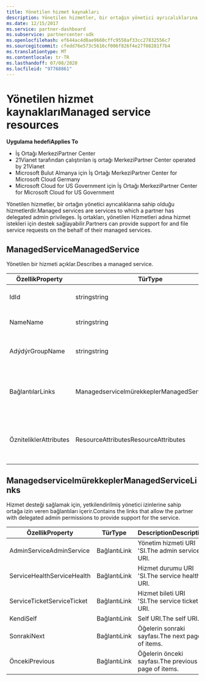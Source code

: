 ```yaml
---
title: Yönetilen hizmet kaynakları
description: Yönetilen hizmetler, bir ortağın yönetici ayrıcalıklarına sahip olduğu hizmetlerdir. İş ortakları, yönetilen Hizmetleri adına hizmet istekleri için destek sağlayabilir.
ms.date: 12/15/2017
ms.service: partner-dashboard
ms.subservice: partnercenter-sdk
ms.openlocfilehash: ef644ac4d8ae9660cffc9558af33cc27832556c7
ms.sourcegitcommit: cfedd76e573c5616cf006f826f4e27f08281f7b4
ms.translationtype: MT
ms.contentlocale: tr-TR
ms.lasthandoff: 07/08/2020
ms.locfileid: "97768861"
---
```

# <a name="managed-service-resources"></a><span data-ttu-id="bf36f-104">Yönetilen hizmet kaynakları</span><span class="sxs-lookup"><span data-stu-id="bf36f-104">Managed service resources</span></span>

<span data-ttu-id="bf36f-105">**Uygulama hedefi**</span><span class="sxs-lookup"><span data-stu-id="bf36f-105">**Applies To**</span></span>

- <span data-ttu-id="bf36f-106">İş Ortağı Merkezi</span><span class="sxs-lookup"><span data-stu-id="bf36f-106">Partner Center</span></span>
- <span data-ttu-id="bf36f-107">21Vianet tarafından çalıştırılan iş ortağı Merkezi</span><span class="sxs-lookup"><span data-stu-id="bf36f-107">Partner Center operated by 21Vianet</span></span>
- <span data-ttu-id="bf36f-108">Microsoft Bulut Almanya için İş Ortağı Merkezi</span><span class="sxs-lookup"><span data-stu-id="bf36f-108">Partner Center for Microsoft Cloud Germany</span></span>
- <span data-ttu-id="bf36f-109">Microsoft Cloud for US Government için İş Ortağı Merkezi</span><span class="sxs-lookup"><span data-stu-id="bf36f-109">Partner Center for Microsoft Cloud for US Government</span></span>

<span data-ttu-id="bf36f-110">Yönetilen hizmetler, bir ortağın yönetici ayrıcalıklarına sahip olduğu hizmetlerdir.</span><span class="sxs-lookup"><span data-stu-id="bf36f-110">Managed services are services to which a partner has delegated admin privileges.</span></span> <span data-ttu-id="bf36f-111">İş ortakları, yönetilen Hizmetleri adına hizmet istekleri için destek sağlayabilir.</span><span class="sxs-lookup"><span data-stu-id="bf36f-111">Partners can provide support for and file service requests on the behalf of their managed services.</span></span>

## <a name="managedservice"></a><span data-ttu-id="bf36f-112">ManagedService</span><span class="sxs-lookup"><span data-stu-id="bf36f-112">ManagedService</span></span>

<span data-ttu-id="bf36f-113">Yönetilen bir hizmeti açıklar.</span><span class="sxs-lookup"><span data-stu-id="bf36f-113">Describes a managed service.</span></span>

| <span data-ttu-id="bf36f-114">Özellik</span><span class="sxs-lookup"><span data-stu-id="bf36f-114">Property</span></span>   | <span data-ttu-id="bf36f-115">Tür</span><span class="sxs-lookup"><span data-stu-id="bf36f-115">Type</span></span>                | <span data-ttu-id="bf36f-116">Description</span><span class="sxs-lookup"><span data-stu-id="bf36f-116">Description</span></span>                                              |
|------------|---------------------|----------------------------------------------------------|
| <span data-ttu-id="bf36f-117">Id</span><span class="sxs-lookup"><span data-stu-id="bf36f-117">Id</span></span>         | <span data-ttu-id="bf36f-118">string</span><span class="sxs-lookup"><span data-stu-id="bf36f-118">string</span></span>              | <span data-ttu-id="bf36f-119">Yönetilen hizmet kimliği.</span><span class="sxs-lookup"><span data-stu-id="bf36f-119">The managed service id.</span></span>                                  |
| <span data-ttu-id="bf36f-120">Name</span><span class="sxs-lookup"><span data-stu-id="bf36f-120">Name</span></span>       | <span data-ttu-id="bf36f-121">string</span><span class="sxs-lookup"><span data-stu-id="bf36f-121">string</span></span>              | <span data-ttu-id="bf36f-122">Yönetilen hizmetin adı.</span><span class="sxs-lookup"><span data-stu-id="bf36f-122">The name of the managed service.</span></span>                         |
| <span data-ttu-id="bf36f-123">Adýdýr</span><span class="sxs-lookup"><span data-stu-id="bf36f-123">GroupName</span></span>  | <span data-ttu-id="bf36f-124">string</span><span class="sxs-lookup"><span data-stu-id="bf36f-124">string</span></span>              | <span data-ttu-id="bf36f-125">Hizmetin ait olduğu grubun adı.</span><span class="sxs-lookup"><span data-stu-id="bf36f-125">The name of the group to which the service belongs.</span></span>      |
| <span data-ttu-id="bf36f-126">Bağlantılar</span><span class="sxs-lookup"><span data-stu-id="bf36f-126">Links</span></span>      | <span data-ttu-id="bf36f-127">Managedservicelmürekkepler</span><span class="sxs-lookup"><span data-stu-id="bf36f-127">ManagedServiceLinks</span></span> | <span data-ttu-id="bf36f-128">Yönetilen hizmete karşılık gelen kaynak bağlantıları.</span><span class="sxs-lookup"><span data-stu-id="bf36f-128">The resource links corresponding to the managed service.</span></span> |
| <span data-ttu-id="bf36f-129">Öznitelikler</span><span class="sxs-lookup"><span data-stu-id="bf36f-129">Attributes</span></span> | <span data-ttu-id="bf36f-130">ResourceAttributes</span><span class="sxs-lookup"><span data-stu-id="bf36f-130">ResourceAttributes</span></span>  | <span data-ttu-id="bf36f-131">Sözleşmeye karşılık gelen meta veri öznitelikleri.</span><span class="sxs-lookup"><span data-stu-id="bf36f-131">The metadata attributes corresponding to the agreement.</span></span>  |

## <a name="managedservicelinks"></a><span data-ttu-id="bf36f-132">Managedservicelmürekkepler</span><span class="sxs-lookup"><span data-stu-id="bf36f-132">ManagedServiceLinks</span></span>

<span data-ttu-id="bf36f-133">Hizmet desteği sağlamak için, yetkilendirilmiş yönetici izinlerine sahip ortağa izin veren bağlantıları içerir.</span><span class="sxs-lookup"><span data-stu-id="bf36f-133">Contains the links that allow the partner with delegated admin permissions to provide support for the service.</span></span>

| <span data-ttu-id="bf36f-134">Özellik</span><span class="sxs-lookup"><span data-stu-id="bf36f-134">Property</span></span>      | <span data-ttu-id="bf36f-135">Tür</span><span class="sxs-lookup"><span data-stu-id="bf36f-135">Type</span></span> | <span data-ttu-id="bf36f-136">Description</span><span class="sxs-lookup"><span data-stu-id="bf36f-136">Description</span></span>                 |
|---------------|------|-----------------------------|
| <span data-ttu-id="bf36f-137">AdminService</span><span class="sxs-lookup"><span data-stu-id="bf36f-137">AdminService</span></span>  | <span data-ttu-id="bf36f-138">Bağlantı</span><span class="sxs-lookup"><span data-stu-id="bf36f-138">Link</span></span> | <span data-ttu-id="bf36f-139">Yönetim hizmeti URI 'SI.</span><span class="sxs-lookup"><span data-stu-id="bf36f-139">The admin service URI.</span></span>      |
| <span data-ttu-id="bf36f-140">ServiceHealth</span><span class="sxs-lookup"><span data-stu-id="bf36f-140">ServiceHealth</span></span> | <span data-ttu-id="bf36f-141">Bağlantı</span><span class="sxs-lookup"><span data-stu-id="bf36f-141">Link</span></span> | <span data-ttu-id="bf36f-142">Hizmet durumu URI 'SI.</span><span class="sxs-lookup"><span data-stu-id="bf36f-142">The service health URI.</span></span>     |
| <span data-ttu-id="bf36f-143">ServiceTicket</span><span class="sxs-lookup"><span data-stu-id="bf36f-143">ServiceTicket</span></span> | <span data-ttu-id="bf36f-144">Bağlantı</span><span class="sxs-lookup"><span data-stu-id="bf36f-144">Link</span></span> | <span data-ttu-id="bf36f-145">Hizmet bileti URI 'SI.</span><span class="sxs-lookup"><span data-stu-id="bf36f-145">The service ticket URI.</span></span>     |
| <span data-ttu-id="bf36f-146">Kendi</span><span class="sxs-lookup"><span data-stu-id="bf36f-146">Self</span></span>          | <span data-ttu-id="bf36f-147">Bağlantı</span><span class="sxs-lookup"><span data-stu-id="bf36f-147">Link</span></span> | <span data-ttu-id="bf36f-148">Self URI.</span><span class="sxs-lookup"><span data-stu-id="bf36f-148">The self URI.</span></span>               |
| <span data-ttu-id="bf36f-149">Sonraki</span><span class="sxs-lookup"><span data-stu-id="bf36f-149">Next</span></span>          | <span data-ttu-id="bf36f-150">Bağlantı</span><span class="sxs-lookup"><span data-stu-id="bf36f-150">Link</span></span> | <span data-ttu-id="bf36f-151">Öğelerin sonraki sayfası.</span><span class="sxs-lookup"><span data-stu-id="bf36f-151">The next page of items.</span></span>     |
| <span data-ttu-id="bf36f-152">Önceki</span><span class="sxs-lookup"><span data-stu-id="bf36f-152">Previous</span></span>      | <span data-ttu-id="bf36f-153">Bağlantı</span><span class="sxs-lookup"><span data-stu-id="bf36f-153">Link</span></span> | <span data-ttu-id="bf36f-154">Öğelerin önceki sayfası.</span><span class="sxs-lookup"><span data-stu-id="bf36f-154">The previous page of items.</span></span> |

